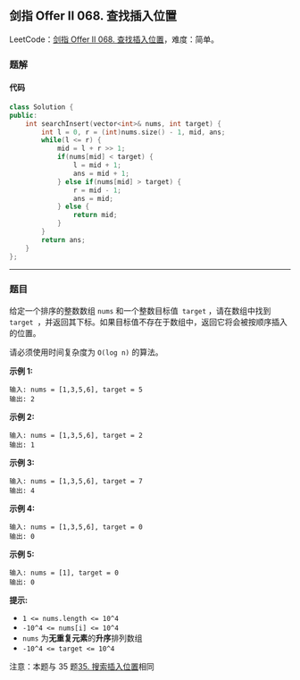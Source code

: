 ## 剑指 Offer II 068. 查找插入位置

LeetCode：[剑指 Offer II 068. 查找插入位置](https://leetcode.cn/problems/N6YdxV/)，难度：简单。

### 题解

#### 代码

```c++
class Solution {
public:
    int searchInsert(vector<int>& nums, int target) {
        int l = 0, r = (int)nums.size() - 1, mid, ans;
        while(l <= r) {
            mid = l + r >> 1;
            if(nums[mid] < target) {
                l = mid + 1;
                ans = mid + 1;
            } else if(nums[mid] > target) {
                r = mid - 1;
                ans = mid;
            } else {
                return mid;
            }
        }
        return ans;
    }
};
```



---



### 题目

给定一个排序的整数数组 `nums` 和一个整数目标值` target` ，请在数组中找到 `target `，并返回其下标。如果目标值不存在于数组中，返回它将会被按顺序插入的位置。

请必须使用时间复杂度为 `O(log n)` 的算法。

 

**示例 1:**

```
输入: nums = [1,3,5,6], target = 5
输出: 2
```

**示例 2:**

```
输入: nums = [1,3,5,6], target = 2
输出: 1
```

**示例 3:**

```
输入: nums = [1,3,5,6], target = 7
输出: 4
```

**示例 4:**

```
输入: nums = [1,3,5,6], target = 0
输出: 0
```

**示例 5:**

```
输入: nums = [1], target = 0
输出: 0
```

 

**提示:**

- `1 <= nums.length <= 10^4`
- `-10^4 <= nums[i] <= 10^4`
- `nums` 为**无重复元素**的**升序**排列数组
- `-10^4 <= target <= 10^4`

 

注意：本题与 35 题[35. 搜索插入位置](https://leetcode-cn.com/problems/search-insert-position/)相同


